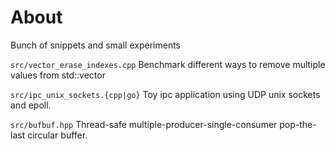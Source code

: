 # About
Bunch of snippets and small experiments

`src/vector_erase_indexes.cpp`
Benchmark different ways to remove multiple values from std::vector

`src/ipc_unix_sockets.{cpp|go}`
Toy ipc application using UDP unix sockets and epoll.

`src/bufbuf.hpp`
Thread-safe multiple-producer-single-consumer pop-the-last circular buffer.
